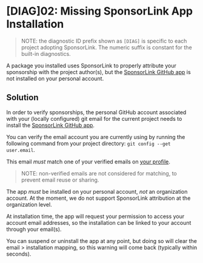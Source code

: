 # [DIAG]02: Missing SponsorLink App Installation

> NOTE: the diagnostic ID prefix shown as `[DIAG]` is specific to each project adopting 
> SponsorLink. The numeric suffix is constant for the built-in diagnostics.

A package you installed uses SponsorLink to properly attribute your sponsorship with 
the project author(s), but the  [SponsorLink GitHub app](https://github.com/apps/sponsorlink) is not installed on your personal account.

## Solution

In order to verify sponsorships, the personal GitHub account 
associated with your (locally configured) git email for the current project needs 
to install the [SponsorLink GitHub app](https://github.com/apps/sponsorlink).

You can verify the email account you are currently using by running the following 
command from your project directory: `git config --get user.email`.

This email *must* match one of your verified emails on [your profile](https://github.com/settings/emails).

> NOTE: non-verified emails are not considered for matching, to prevent email 
> reuse or sharing.

The app *must* be installed on your personal account, *not* an organization 
account. At the moment, we do not support SponsorLink attribution at the 
organization level.

At installation time, the app will request your permission to access your account 
email addresses, so the installation can be linked to your account through your email(s).

You can suspend or uninstall the app at any point, but doing so will clear the 
email > installation mapping, so this warning will come back (typically within seconds).
